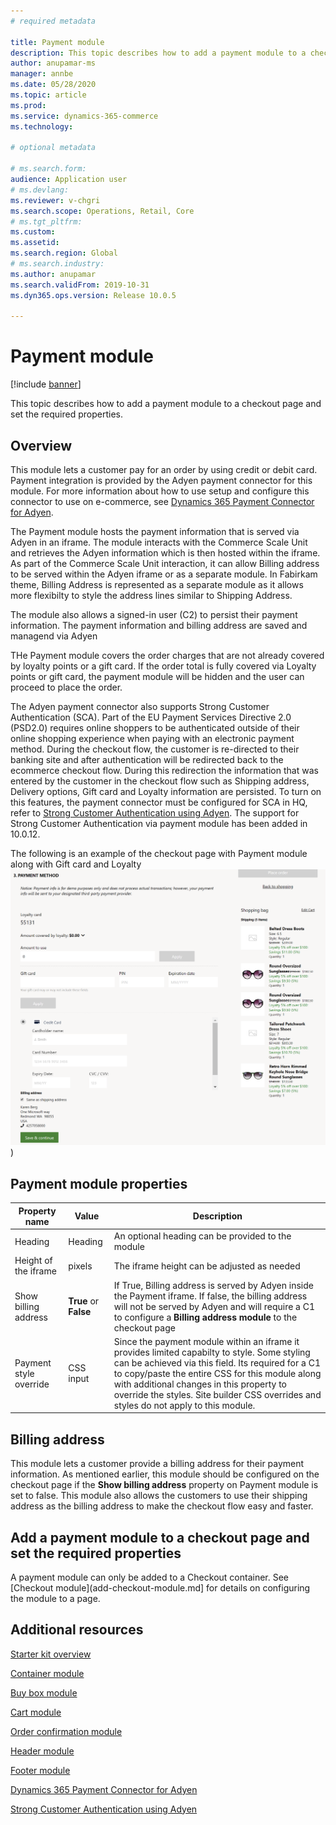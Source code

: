 ```yaml
---
# required metadata

title: Payment module
description: This topic describes how to add a payment module to a checkout page and set the required properties.
author: anupamar-ms
manager: annbe
ms.date: 05/28/2020
ms.topic: article
ms.prod: 
ms.service: dynamics-365-commerce
ms.technology: 

# optional metadata

# ms.search.form: 
audience: Application user
# ms.devlang: 
ms.reviewer: v-chgri
ms.search.scope: Operations, Retail, Core
# ms.tgt_pltfrm: 
ms.custom: 
ms.assetid: 
ms.search.region: Global
# ms.search.industry: 
ms.author: anupamar
ms.search.validFrom: 2019-10-31
ms.dyn365.ops.version: Release 10.0.5

---
```


# Payment module


[!include [banner](includes/banner.md)]

This topic describes how to add a payment  module to a checkout page and set the required properties.

## Overview

This module lets a customer pay for an order by using credit or debit card. Payment integration is provided by the Adyen payment connector for this module. For more information about how to use setup and configure this connector to use on e-commerce, see [Dynamics 365 Payment Connector for Adyen](dev-itpro/adyen-connector.md). 

The Payment module hosts the payment information that is served via Adyen in an iframe. The module interacts with the Commerce Scale Unit and retrieves the Adyen information which is then hosted within the iframe. As part of the Commerce Scale Unit interaction, it can allow Billing address to be served within the Adyen iframe or as a separate module. In Fabirkam theme, Billing Address is represented as a separate module as it allows more flexibilty to style the address lines similar to Shipping Address. 

The module also allows a signed-in user (C2) to persist their payment information. The payment information and billing address are saved and managend via Adyen

THe Payment module covers the order charges that are not already covered by loyalty points or a gift card. If the order total is fully covered via Loyalty points or gift card, the payment module will be hidden and the user can proceed to place the order.

The Adyen payment connector also supports Strong Customer Authentication (SCA). Part of the EU Payment Services Directive 2.0 (PSD2.0) requires online shoppers to be authenticated outside of their online shopping experience when paying with an electronic payment method. During the checkout flow, the customer is re-directed to their banking site and after authentication will be redirected back to the ecommerce checkout flow. During this redirection the information that was entered by the customer in the checkout flow such as Shipping address, Delivery options, Gift card and Loyalty information are persisted.  To turn on this features, the payment connector must be configured for SCA in HQ, refer to [Strong Customer Authentication using Adyen](adyen_redirect.md).  The support for Strong Customer Authentication via payment module has been added in 10.0.12. 

The following is an example of the checkout page with Payment module along with Gift card and Loyalty
![Example of gift card, loyalty points, payment, and billing address modules](./media/ecommerce-payments.PNG))


## Payment module properties
| Property name             | Value                 | Description |
|---------------------------|-----------------------|-------------|
| Heading                  | Heading| An optional heading can be provided to the module|
| Height of the iframe | pixels   | The iframe height can be adjusted as needed |
| Show billing address       | **True** or **False** | If True, Billing address is served  by Adyen inside the Payment iframe. If false, the billing address will not be served by Adyen and will require a C1 to configure a **Billing address module** to the checkout page  |
| Payment style override    |  CSS input | Since the payment module within an iframe it provides limited capabilty to style. Some styling can be achieved via this field. Its required for a C1 to copy/paste the entire CSS for this module along with additional changes in this property to override the styles. Site builder CSS overrides and styles do not apply to this module.|

## Billing address
This module lets a customer provide a billing address for their payment information. As mentioned earlier, this module should be configured on the checkout page if the **Show billing address** property on Payment module is set to false. This module also allows the customers to use their shipping address as the billing address to make the checkout flow easy and faster. 

## Add a payment module to a checkout page and set the required properties

A payment module can only be added to a Checkout container. See [Checkout module](add-checkout-module.md] for details on configuring the module to a page.

## Additional resources

[Starter kit overview](starter-kit-overview.md)

[Container module](add-container-module.md)

[Buy box module](add-buy-box.md)

[Cart module](add-cart-module.md)

[Order confirmation module](order-confirmation-module.md)

[Header module](author-header-module.md)

[Footer module](author-footer-module.md)

[Dynamics 365 Payment Connector for Adyen](dev-itpro/adyen-connector.md)

[Strong Customer Authentication using Adyen](adyen_redirect.md)
